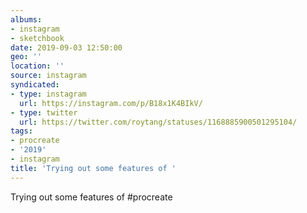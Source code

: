 ```yaml
---
albums:
- instagram
- sketchbook
date: 2019-09-03 12:50:00
geo: ''
location: ''
source: instagram
syndicated:
- type: instagram
  url: https://instagram.com/p/B18x1K4BIkV/
- type: twitter
  url: https://twitter.com/roytang/statuses/1168885900501295104/
tags:
- procreate
- '2019'
- instagram
title: 'Trying out some features of '
---
```


Trying out some features of #procreate